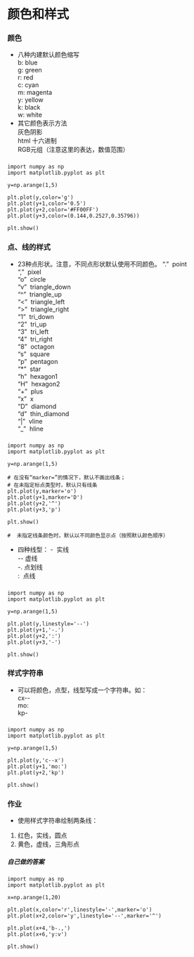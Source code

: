 # 颜色和样式

### 颜色
- 八种内建默认颜色缩写  
		b: blue  
		g: green  
		r: red  
		c: cyan  
		m: magenta  
		y: yellow  
		k: black  
		w: white  
- 其它颜色表示方法  
		灰色阴影  
		html 十六进制  
		RGB元组（注意这里的表达，数值范围）  
###
	import numpy as np
	import matplotlib.pyplot as plt
	
	y=np.arange(1,5)
	
	plt.plot(y,color='g')	
	plt.plot(y+1,color='0.5')	
	plt.plot(y+2,color='#FF00FF')	         
	plt.plot(y+3,color=(0.144,0.2527,0.35796))
	
	plt.show()


### 点、线的样式
- 23种点形状。注意，不同点形状默认使用不同颜色。
		“.”  point  
		“,”  pixel  
		“o”  circle  
		“v”  triangle_down  
		“^”  triangle_up  
		“<”  triangle_left  
		“>”  triangle_right  
		“1”  tri_down  
		“2”  tri_up  
		“3”  tri_left  
		“4”  tri_right  
		“8”  octagon  
		“s”  square  
		“p”  pentagon  
		“*”  star  
		“h”  hexagon1  
		“H”  hexagon2  
		“+”  plus  
		“x”  x  
		“D”  diamond  
		“d”  thin_diamond  
		“|”  vline  
		“_”  hline  
###
	import numpy as np
	import matplotlib.pyplot as plt
	
	y=np.arange(1,5)
	
	# 在没有“marker=”的情况下，默认不画出线条；
	# 在未指定标点类型时，默认只有线条
	plt.plot(y,marker='o')
	plt.plot(y+1,marker='D')
	plt.plot(y+2,'^')
	plt.plot(y+3,'p')
	
	plt.show()
	
	#  未指定线条颜色时，默认以不同颜色显示点（按照默认颜色顺序）

- 四种线型：
		-  实线  
		-- 虚线  
		-. 点划线  
		:  点线  
###
	import numpy as np
	import matplotlib.pyplot as plt
	
	y=np.arange(1,5)
	
	plt.plot(y,linestyle='--')
	plt.plot(y+1,'-.')
	plt.plot(y+2,':')
	plt.plot(y+3,'-')
	
	plt.show()

### 样式字符串
- 可以将颜色，点型，线型写成一个字符串。如：  
		cx--  
		mo:  
		kp-  
###
    import numpy as np
    import matplotlib.pyplot as plt
    
    y=np.arange(1,5)
    
    plt.plot(y,'c--x')
    plt.plot(y+1,'mo:')
    plt.plot(y+2,'kp')
    
    plt.show()


### 作业
- 使用样式字符串绘制两条线：
 1. 红色，实线，圆点
 2. 黄色，虚线，三角形点

##### 自己做的答案
	import numpy as np
	import matplotlib.pyplot as plt
	
	x=np.arange(1,20)
	
	plt.plot(x,color='r',linestyle='-',marker='o')
	plt.plot(x+2,color='y',linestyle='--',marker='^')
	
	plt.plot(x+4,'b-.,')
	plt.plot(x+6,'y:v')
	
	plt.show()